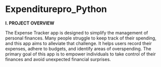 # Expenditurepro_Python

**I. PROJECT OVERVIEW**

  The Expense Tracker app is designed to simplify the management of personal finances.
  Many people struggle to keep track of their spending, and this app aims to alleviate that challenge. It helps users record their expenses, adhere to budgets, and identify areas of overspending. 
The primary goal of this app is to empower individuals to take control of their finances and avoid unexpected financial surprises.

